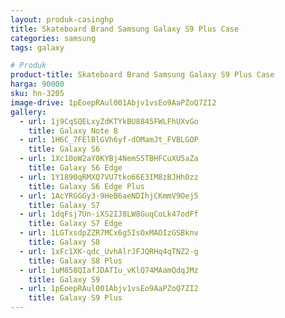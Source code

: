 ```yaml
---
layout: produk-casinghp
title: Skateboard Brand Samsung Galaxy S9 Plus Case
categories: samsung
tags: galaxy

# Produk
product-title: Skateboard Brand Samsung Galaxy S9 Plus Case
harga: 90000
sku: hn-3205
image-drive: 1pEoepRAul001Abjv1vsEo9AaPZoQ7ZI2
gallery:
  - url: 1j9CqSQELxyZdKTYkBU8845FWLFhUXvGo
    title: Galaxy Note 8
  - url: 1H6C_7FElBlGVh6yf-dOMamJt_FVBLGOP
    title: Galaxy S6
  - url: 1Xc10oW2aY0KYBj4NemS5TBHFCuXU5aZa
    title: Galaxy S6 Edge
  - url: 1Y1890qRMXQ7VU7tko66E3IM8zBJHh0zz
    title: Galaxy S6 Edge Plus
  - url: 1AcYRGGGy3-9HeB6aeNDIhjCKmmV9Oej5
    title: Galaxy S7
  - url: 1dqFsj7Un-iXS2IJ8LW8GuqCoLk47odFf
    title: Galaxy S7 Edge
  - url: 1LGTxsdpZZR7MCx6g5IsOxMAOIzGSBknv
    title: Galaxy S8
  - url: 1xFc1XK-qdc_UvhAlrJFJQRHq4qTNZ2-g
    title: Galaxy S8 Plus
  - url: 1uM858QIafJDATIu_vKlQ74MAamQdqJMz
    title: Galaxy S9
  - url: 1pEoepRAul001Abjv1vsEo9AaPZoQ7ZI2
    title: Galaxy S9 Plus
---
```

